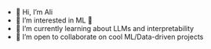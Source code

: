 - 👋 Hi, I’m Ali
- 👀 I’m interested in ML 🤖
- 🌱 I’m currently learning about LLMs and interpretability 
- 💞️ I’m open to collaborate on cool ML/Data-driven projects

<!---
a-arbabian/a-arbabian is a ✨ special ✨ repository because its `README.md` (this file) appears on your GitHub profile.
You can click the Preview link to take a look at your changes.
--->
